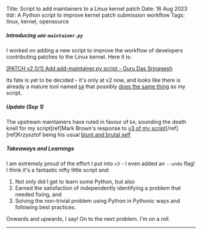 Title: Script to add maintainers to a Linux kernel patch
Date: 16 Aug 2023
tldr: A Python script to improve kernel patch submission workflow
Tags: linux, kernel, opensource

##### Introducing `add-maintainer.py`

I worked on adding a new script to improve the workflow of developers contributing patches to the Linux kernel. Here it is:

[[PATCH v2 0/1] Add add-maintainer.py script - Guru Das Srinagesh](https://lore.kernel.org/lkml/cover.1691049436.git.quic_gurus@quicinc.com/)

Its fate is yet to be decided - it's only at v2 now, and looks like there is already a mature tool named [`b4`](https://b4.docs.kernel.org/en/latest/) that possibly [does the same thing](https://b4.docs.kernel.org/en/latest/contributor/prep.html#prepare-the-list-of-recipients) as my script.

##### Update (Sep 1)

The upstream maintainers have ruled in favour of `b4`, sounding the death knell
for my script[ref]Mark Brown's response to [v3 of my script](https://lore.kernel.org/lkml/0f7b32e1-1b26-4543-bfec-471641a67416@sirena.org.uk/)[/ref]
[ref]Krzysztof being his usual [blunt and brutal self](https://lore.kernel.org/lkml/db8d5123-19d7-50d0-935b-a25d235e6e2e@linaro.org/)

##### Takeaways and Learnings

I am extremely proud of the effort I put into `v3` - I even added an `--undo`
flag! I think it's a fantastic nifty little script and:

1. Not only did I get to learn some Python, but also
2. Earned the satisfaction of independently identifying a problem that needed fixing, and
3. Solving the non-trivial problem using Python in Pythonic ways and following best practices.

Onwards and upwards, I say! On to the next problem. I'm on a roll.

---
